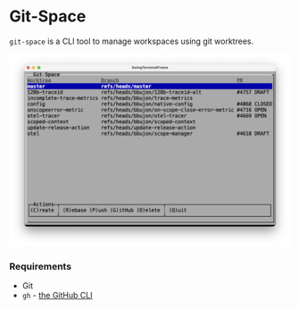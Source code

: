 # Git-Space

`git-space` is a CLI tool to manage workspaces using git worktrees.

![screenshot](screenshot.png)

### Requirements 

* Git
* `gh` - [the GitHub CLI](https://cli.github.com/) 
